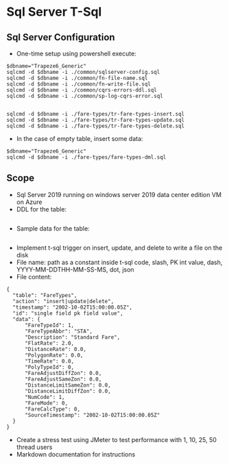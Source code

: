 # Sql Server T-Sql 

## Sql Server Configuration

* One-time setup using powershell execute:
```
$dbname="Trapeze6_Generic"
sqlcmd -d $dbname -i ./common/sqlserver-config.sql
sqlcmd -d $dbname -i ./common/fn-file-name.sql
sqlcmd -d $dbname -i ./common/fn-write-file.sql
sqlcmd -d $dbname -i ./common/cqrs-errors-ddl.sql
sqlcmd -d $dbname -i ./common/sp-log-cqrs-error.sql


sqlcmd -d $dbname -i ./fare-types/tr-fare-types-insert.sql
sqlcmd -d $dbname -i ./fare-types/tr-fare-types-update.sql
sqlcmd -d $dbname -i ./fare-types/tr-fare-types-delete.sql
```

* In the case of empty table, insert some data:
```
$dbname="Trapeze6_Generic"
sqlcmd -d $dbname -i ./fare-types/fare-types-dml.sql
```

## Scope

* Sql Server 2019 running on windows server 2019 data center edition VM on Azure
* DDL for the table:
```

```
* Sample data for the table:
```

```
* Implement t-sql trigger on insert, update, and delete to write a file on the disk
* File name: path as a constant inside t-sql code, slash, PK int value, dash, YYYY-MM-DDTHH-MM-SS-MS, dot, json
* File content:
```
{
  "table": "FareTypes",
  "action": "insert|update|delete",
  "timestamp": "2002-10-02T15:00:00.05Z",
  "id": "single field pk field value",
  "data": {
	  "FareTypeId": 1,
	  "FareTypeAbbr": "STA",
	  "Description": "Standard Fare",
	  "FlatRate": 2.0,
	  "DistanceRate": 0.0,
	  "PolygonRate": 0.0,
	  "TimeRate": 0.0,
	  "PolyTypeId": 0,
	  "FareAdjustDiffZon": 0.0,
	  "FareAdjustSameZon": 0.0,
	  "DistanceLimitSameZon": 0.0,
	  "DistanceLimitDiffZon": 0.0,
	  "NumCode": 1,
	  "FareMode": 0,
	  "FareCalcType": 0,
	  "SourceTimestamp": "2002-10-02T15:00:00.05Z"
  }
}
```
* Create a stress test using JMeter to test performance with 1, 10, 25, 50 thread users
* Markdown documentation for instructions
